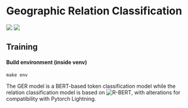 # Geographic Relation Classification

<img src="https://img.shields.io/badge/python%20-%2314354C.svg?&style=for-the-badge&logo=python&logoColor=white"/>
<img src="https://img.shields.io/badge/PyTorch%20-%23EE4C2C.svg?&style=for-the-badge&logo=PyTorch&logoColor=white" />

<!-- <p align="center">
<a href="https://pytorch.org/get-started/locally/"><img alt="PyTorch" src="https://img.shields.io/badge/PyTorch-orange?style=for-the-badge"></a>
<a href="https://pytorchlightning.ai/"><img alt="Lightning" src="https://img.shields.io/badge/-Lightning-blueviolet?style=for-the-badge"></a>
<a href="https://hydra.cc/"><img alt="Conf: hydra" src="https://img.shields.io/badge/conf-hydra-blue?style=for-the-badge"></a>
<a href="https://wandb.ai/site"><img alt="Logging: wandb" src="https://img.shields.io/badge/logging-wandb-yellow?style=for-the-badge"></a>
<a href="https://dvc.org/"><img alt="Conf: hydra" src="https://img.shields.io/badge/data-dvc-9cf?style=for-the-badge"></a>
<a href="https://black.readthedocs.io/en/stable/"><img alt="Code style: black" src="https://img.shields.io/badge/code%20style-black-000000.svg?style=for-the-badge"></a>
<a href="https://github.com/lucmos/nn-template?style=for-the-badge"><img alt="Template: nn-template" src="https://shields.io/badge/-nn--template-emerald?style=for-the-badge&logo=github&labelColor=gray"></a>
</p> -->

## Training

#### Build environment (inside venv)

``` commandline
make env
```

The GER model is a BERT-based token classification model while the
relation classification model is based on
![R-BERT](https://github.com/monologg/R-BERT), with alterations for
compatibility with Pytorch Lightning.

<!--
------------------------------------------------------------------------

*temporary*

Generic template to bootstrap your
[PyTorch](https://pytorch.org/get-started/locally/) project. Click on
[![](https://img.shields.io/badge/-Use_this_template-success?style=flat)](https://github.com/lucmos/nn-template/generate)
and avoid writing boilerplate code for:

- [PyTorch
  Lightning](https://github.com/PyTorchLightning/pytorch-lightning),
  lightweight PyTorch wrapper for high-performance AI research.
- [Hydra](https://github.com/facebookresearch/hydra), a framework for
  elegantly configuring complex applications.
- [DVC](https://dvc.org/doc/start/data-versioning), track large files,
  directories, or ML models. Think “Git for data”.
- [Weights and Biases](https://wandb.ai/home), organize and analyze
  machine learning experiments. *(educational account available)*
- [Streamlit](https://streamlit.io/), turns data scripts into shareable
  web apps in minutes.

*`nn-template`* is opinionated so you don’t have to be. If you use this
template, please add
[![](https://shields.io/badge/-nn--template-emerald?style=flat&logo=github&labelColor=gray)](https://github.com/lucmos/nn-template)
to your `README`.

### Usage Examples

Checkout the [`mwe`
branch](https://github.com/lucmos/nn-template/tree/mwe) to view a
minimum working example on MNIST.

# Structure

``` bash
.
├── .cache              
├── conf                # hydra compositional config 
│   ├── data
│   ├── default.yaml    # current experiment configuration        
│   ├── hydra
│   ├── logging
│   ├── model
│   ├── optim
│   └── train
├── data                # datasets
├── .env                # system-specific env variables, e.g. PROJECT_ROOT
├── requirements.txt    # basic requirements
├── src
│   ├── common          # common modules and utilities
│   ├── pl_data         # PyTorch Lightning datamodules and datasets
│   ├── pl_modules      # PyTorch Lightning modules
│   ├── run.py          # entry point to run current conf
│   └── ui              # interactive streamlit apps
└── wandb               # local experiments (auto-generated)
```

# Streamlit

[Streamlit](https://docs.streamlit.io/) is an open-source Python library
that makes it easy to create and share beautiful, custom web apps for
machine learning and data science.

In just a few minutes, you can build and deploy powerful data apps to:

- **Explore** your data
- **Interact** with your model
- **Analyze** your model behavior and input sensitivity
- **Showcase** your prototype with [awesome web
  apps](https://streamlit.io/gallery)

Moreover, Streamlit enables interactive development with automatic rerun
on files changes.

Launch a minimal app with `PYTHONPATH=. streamlit run src/ui/run.py`.
There is a built-in function to restore a model checkpoint stored on
W&B, with automatic download if the checkpoint is not present in the
local machine:

![](https://i.imgur.com/3lTnOA1.png)

# Data Version Control

DVC runs alongside `git` and uses the current commit hash to version
control the data.

Initialize the `dvc` repository:

``` bash
$ dvc init
```

To start tracking a file or directory, use `dvc add`:

``` bash
$ dvc add data/ImageNet
```

DVC stores information about the added file (or a directory) in a
special `.dvc` file named `data/ImageNet.dvc`, a small text file with a
human-readable format. This file can be easily versioned like source
code with Git, as a placeholder for the original data (which gets listed
in `.gitignore`):

``` bash
git add data/ImageNet.dvc data/.gitignore
git commit -m "Add raw data"
```

## Making changes

When you make a change to a file or directory, run `dvc add` again to
track the latest version:

``` bash
$ dvc add data/ImageNet
```

## Switching between versions

The regular workflow is to use `git checkout` first to switch a branch,
checkout a commit, or a revision of a `.dvc` file, and then run
`dvc checkout` to sync data:

``` bash
$ git checkout <...>
$ dvc checkout
```

------------------------------------------------------------------------

Read more in the [docs](https://dvc.org/doc/start/data-versioning)!

# Weights and Biases

Weights & Biases helps you keep track of your machine learning projects.
Use tools to log hyperparameters and output metrics from your runs, then
visualize and compare results and quickly share findings with your
colleagues.

[This](https://wandb.ai/gladia/nn-template?workspace=user-lucmos) is an
example of a simple dashboard.

## Quickstart

Login to your `wandb` account, running once `wandb login`. Configure the
logging in `conf/logging/*`.

------------------------------------------------------------------------

Read more in the [docs](https://docs.wandb.ai/). Particularly useful the
[`log` method](https://docs.wandb.ai/library/log), accessible from
inside a PyTorch Lightning module with `self.logger.experiment.log`.

> W&B is our logger of choice, but that is a purely subjective decision.
> Since we are using Lightning, you can replace `wandb` with the logger
> you prefer (you can even build your own). More about Lightning loggers
> [here](https://pytorch-lightning.readthedocs.io/en/latest/extensions/logging.html).

# Hydra

Hydra is an open-source Python framework that simplifies the development
of research and other complex applications. The key feature is the
ability to dynamically create a hierarchical configuration by
composition and override it through config files and the command line.
The name Hydra comes from its ability to run multiple similar jobs -
much like a Hydra with multiple heads.

The basic functionalities are intuitive: it is enough to change the
configuration files in `conf/*` accordingly to your preferences.
Everything will be logged in `wandb` automatically.

Consider creating new root configurations `conf/myawesomeexp.yaml`
instead of always using the default `conf/default.yaml`.

## Sweeps

You can easily perform hyperparameters
[sweeps](https://hydra.cc/docs/advanced/override_grammar/extended),
which override the configuration defined in `/conf/*`.

The easiest one is the grid-search. It executes the code with every
possible combinations of the specified hyperparameters:

``` bash
PYTHONPATH=. python src/run.py -m optim.optimizer.lr=0.02,0.002,0.0002 optim.lr_scheduler.T_mult=1,2 optim.optimizer.weight_decay=0,1e-5
```

You can explore aggregate statistics or compare and analyze each run in
the W&B dashboard.

------------------------------------------------------------------------

We recommend to go through at least the [Basic
Tutorial](https://hydra.cc/docs/tutorials/basic/your_first_app/simple_cli),
and the docs about [Instantiating objects with
Hydra](https://hydra.cc/docs/patterns/instantiate_objects/overview).

# PyTorch Lightning

Lightning makes coding complex networks simple. It is not a high level
framework like `keras`, but forces a neat code organization and
encapsulation.

You should be somewhat familiar with PyTorch and [PyTorch
Lightning](https://pytorch-lightning.readthedocs.io/en/stable/index.html)
before using this template.

# Environment Variables

System specific variables (e.g. absolute paths to datasets) should not
be under version control, otherwise there will be conflicts between
different users.

The best way to handle system specific variables is through environment
variables.

You can define new environment variables in a `.env` file in the project
root. A copy of this file (e.g. `.env.template`) can be under version
control to ease new project configurations.

To define a new variable write inside `.env`:

``` bash
export MY_VAR=/home/user/my_system_path
```

You can dynamically resolve the variable name from Python code with:

``` python
get_env('MY_VAR')
```

and in the Hydra `.yaml` configuration files with:

``` yaml
${oc.env:MY_VAR}
``` -->

